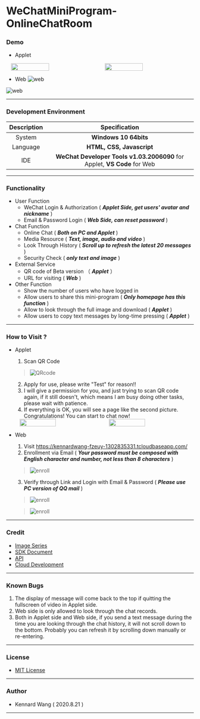 # WeChatMiniProgram-OnlineChatRoom
### Demo
+ Applet  
<div style="display: flex; flex-direction: row; justify-content: space-around; align-content: center">
    <image src="https://kennardwang.github.io/ImageSource/Project/WechatMiniProgram/applet1.png" width="45%"></image>
    <image src="https://kennardwang.github.io/ImageSource/Project/WechatMiniProgram/applet2.png" width="45%"></image>
</div>  

+ Web
![web](https://kennardwang.github.io/ImageSource/Project/WechatMiniProgram/web2.png)  

![web](https://kennardwang.github.io/ImageSource/Project/WechatMiniProgram/web1.png)

------
### Development Environment
|Description|Specification|
|:---:|:---:|
|System|**Windows 10 64bits**|
|Language|**HTML, CSS, Javascript**|
|IDE|**WeChat Developer Tools v1.03.2006090** for Applet, **VS Code** for Web|

------
### Functionality
+ User Function
  + WeChat Login & Authorization ( ***Applet Side, get users' avatar and nickname*** )
  + Email & Password Login ( ***Web Side, can reset password*** )
+ Chat Function
  + Online Chat ( ***Both on PC and Applet*** )
  + Media Resource ( ***Text, image, audio and video*** )
  + Look Through History ( ***Scroll up to refresh the latest 20 messages*** )
  + Security Check ( ***only text and image*** )
+ External Service
  + QR code of Beta version （ ***Applet*** ）
  + URL for visiting ( ***Web*** )
+ Other Function
  + Show the number of users who have logged in
  + Allow users to share this mini-program ( ***Only homepage has this function*** )
  + Allow to look through the full image and download ( ***Applet*** )
  + Allow users to copy text messages by long-time pressing ( ***Applet*** )
------
### How to Visit ?
+ Applet
  1. Scan QR Code
  > ![QRcode](https://kennardwang.github.io/ImageSource/Project/WechatMiniProgram/chat.jpg)
  2. Apply for use, please write "Test" for reason!!
  3. I will give a permission for you, and just trying to scan QR code again, if it still doesn't, which means I am busy doing other tasks, please wait with patience.  
  4. If everything is OK, you will see a page like the second picture. Congratulations! You can start to chat now!

    <div style="display: flex; flex-direction: row; justify-content: space-around; align-content: center">
    <image src="https://kennardwang.github.io/ImageSource/Project/WechatMiniProgram/login1.png" width="45%"></image>
    <image src="https://kennardwang.github.io/ImageSource/Project/WechatMiniProgram/login2.png" width="45%"></image>
    </div> 
  
+ Web 
  1. Visit https://kennardwang-fzeuy-1302835331.tcloudbaseapp.com/
  2. Enrollment via Email ( ***Your password must be composed with English character and number, not less than 8 characters*** )
  > ![enroll](https://kennardwang.github.io/ImageSource/Project/WechatMiniProgram/login3.png)
  3. Verify through Link and Login with Email & Password ( ***Please use PC version of QQ mail*** )
  > ![enroll](https://kennardwang.github.io/ImageSource/Project/WechatMiniProgram/login4.jpg)
  
  > ![enroll](https://kennardwang.github.io/ImageSource/Project/WechatMiniProgram/login5.png)

------
### Credit
+ [Image Series](https://wallhaven.cc/w/39v996)
+ [SDK Document](https://www.cloudbase.net/sdk.html)
+ [API](https://developers.weixin.qq.com/miniprogram/dev/api/)
+ [Cloud Development](https://developers.weixin.qq.com/miniprogram/dev/wxcloud/basis/getting-started.html)
------
### Known Bugs
1. The display of message will come back to the top if quitting the fullscreen of video in Applet side.
2. Web side is only allowed to look through the chat records.
3. Both in Applet side and Web side, if you send a text message during the time you are looking through the chat history, it will not scroll down to the bottom. Probably you can refresh it by scrolling down manually or re-entering.
------
### License
+ [MIT License](https://github.com/KennardWang/WeChatMiniProgram-OnlineChatRoom/blob/master/LICENSE)
------
### Author
+ Kennard Wang ( 2020.8.21 )
------
